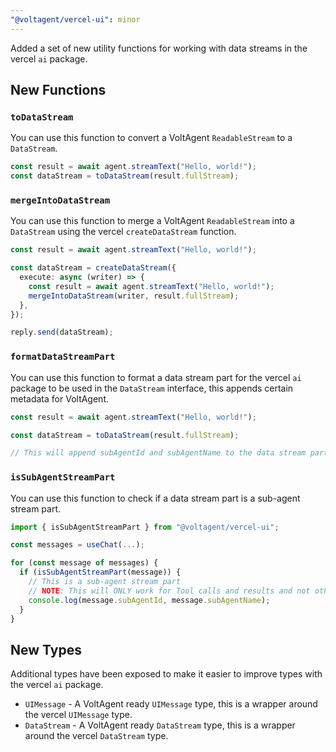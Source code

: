 ```yaml
---
"@voltagent/vercel-ui": minor
---
```


Added a set of new utility functions for working with data streams in the vercel `ai` package.

## New Functions

### `toDataStream`

You can use this function to convert a VoltAgent `ReadableStream` to a `DataStream`.

```typescript
const result = await agent.streamText("Hello, world!");
const dataStream = toDataStream(result.fullStream);
```

### `mergeIntoDataStream`

You can use this function to merge a VoltAgent `ReadableStream` into a `DataStream` using the vercel `createDataStream` function.

```typescript
const result = await agent.streamText("Hello, world!");

const dataStream = createDataStream({
  execute: async (writer) => {
    const result = await agent.streamText("Hello, world!");
    mergeIntoDataStream(writer, result.fullStream);
  },
});

reply.send(dataStream);
```

### `formatDataStreamPart`

You can use this function to format a data stream part for the vercel `ai` package to be used in the `DataStream` interface, this appends certain metadata for VoltAgent.

```typescript
const result = await agent.streamText("Hello, world!");

const dataStream = toDataStream(result.fullStream);

// This will append subAgentId and subAgentName to the data stream part
```

### `isSubAgentStreamPart`

You can use this function to check if a data stream part is a sub-agent stream part.

```typescript
import { isSubAgentStreamPart } from "@voltagent/vercel-ui";

const messages = useChat(...);

for (const message of messages) {
  if (isSubAgentStreamPart(message)) {
    // This is a sub-agent stream part
    // NOTE: This will ONLY work for Tool calls and results and not other stream parts
    console.log(message.subAgentId, message.subAgentName);
  }
}
```

## New Types

Additional types have been exposed to make it easier to improve types with the vercel `ai` package.

- `UIMessage` - A VoltAgent ready `UIMessage` type, this is a wrapper around the vercel `UIMessage` type.
- `DataStream` - A VoltAgent ready `DataStream` type, this is a wrapper around the vercel `DataStream` type.
